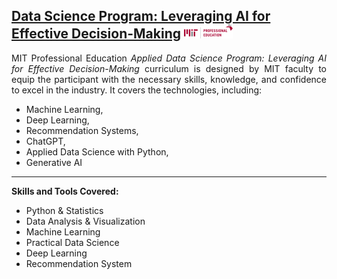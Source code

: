 ## [Data Science Program: Leveraging AI for Effective Decision-Making](https://www.mygreatlearning.com/mit-data-science-program?utm_source=eportfolio&gl_source=Linkedin&gl_campaign=Eportfolio)   ![MIT](https://github.com/Gr3Fin/portfolio/blob/main/assets/images/mit-professional-education_s.png)

<p align='justify'>
MIT Professional Education <i>Applied Data Science Program: Leveraging AI for Effective Decision-Making</i> curriculum is designed by MIT faculty to equip the participant with the necessary skills, 
knowledge, and confidence to excel in the industry. It covers the technologies, including:
</p>

- Machine Learning, 
- Deep Learning, 
- Recommendation Systems, 
- ChatGPT, 
- Applied Data Science with Python, 
- Generative AI

---

**Skills and Tools Covered:**
-  Python & Statistics
-  Data Analysis & Visualization
-  Machine Learning
-  Practical Data Science
-  Deep Learning
-  Recommendation System 
